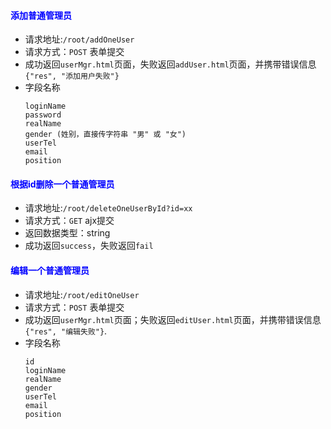 #### <font color="blue">添加普通管理员</font>
- 请求地址:`/root/addOneUser`
- 请求方式：`POST` 表单提交
- 成功返回`userMgr.html`页面，失败返回`addUser.html`页面，并携带错误信息`{"res", "添加用户失败"}`
- 字段名称
    ```
    loginName
    password
    realName
    gender (姓别，直接传字符串 "男" 或 "女")
    userTel
    email
    position
    ```
  
#### <font color="blue">根据id删除一个普通管理员</font>
- 请求地址:`/root/deleteOneUserById?id=xx`
- 请求方式：`GET`  ajx提交
- 返回数据类型：string
- 成功返回`success`，失败返回`fail`

#### <font color="blue">编辑一个普通管理员</font>
- 请求地址:`/root/editOneUser`
- 请求方式：`POST`  表单提交
- 成功返回`userMgr.html`页面；失败返回`editUser.html`页面，并携带错误信息`{"res", "编辑失败"}`.
- 字段名称
    ```
    id
    loginName
    realName
    gender
    userTel
    email
    position
    ```